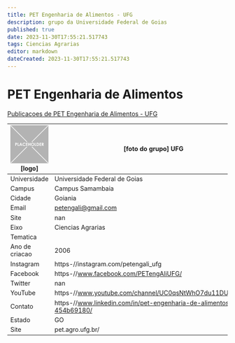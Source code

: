 ```yaml
---
title: PET Engenharia de Alimentos - UFG
description: grupo da Universidade Federal de Goias
published: true
date: 2023-11-30T17:55:21.517743
tags: Ciencias Agrarias
editor: markdown
dateCreated: 2023-11-30T17:55:21.517743
---
```


# PET Engenharia de Alimentos

[Publicacoes de PET Engenharia de Alimentos - UFG](/atividade/147PETEngenhariadeAlimentosUFG/feed.md)

| ![placeholder.png](/placeholder.png) [logo] | [foto do grupo] UFG         |
| ------------------------------------------- | ------------------------------------------------- |
| Universidade                                | Universidade Federal de Goias      |
| Campus                                      | Campus Samambaia            |
| Cidade                                      | Goiania             |
| Email                                       | petengali@gmail.com             |
| Site                                        | nan              |
| Eixo                                        | Ciencias Agrarias              |
| Tematica                                    |           |
| Ano de criacao                              | 2006        |
| Instagram                                   | https-//instagram.com/petengali_ufg         |
| Facebook                                    | https-//www.facebook.com/PETengAliUFG/          |
| Twitter                                     | nan           |
| YouTube                                     | https-//www.youtube.com/channel/UC0qsNtWhO7du11DUufKy_YQ           |
| Contato                                     | https-//www.linkedin.com/in/pet-engenharia-de-alimentos-454b69180/         |
| Estado                                      |  GO            |
| Site                                        | pet.agro.ufg.br/ |
